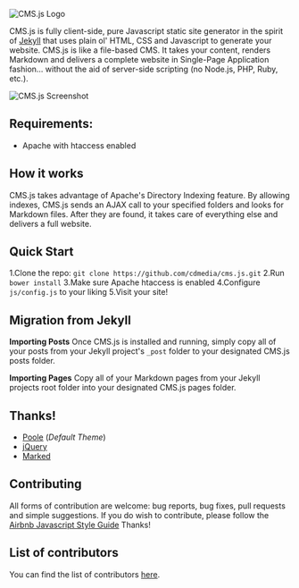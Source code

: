 ![CMS.js Logo](https://raw.githubusercontent.com/cdmedia/cms.js/gh-pages/img/logo-md.png)

CMS.js is fully client-side, pure Javascript static site generator in the spirit of [Jekyll](https://github.com/jekyll/jekyll)
that uses plain ol' HTML, CSS and Javascript to generate your website. CMS.js is like a file-based CMS.
It takes your content, renders Markdown and delivers a complete website in Single-Page Application fashion...
without the aid of server-side scripting (no Node.js, PHP, Ruby, etc.).

![CMS.js Screenshot](https://raw.githubusercontent.com/cdmedia/cms.js/gh-pages/img/screenshot.png)


## Requirements:

* Apache with htaccess enabled


## How it works

CMS.js takes advantage of Apache's Directory Indexing feature. By allowing indexes,
CMS.js sends an AJAX call to your specified folders and looks for Markdown files.
After they are found, it takes care of everything else and delivers a full website.


## Quick Start

1.Clone the repo: `git clone https://github.com/cdmedia/cms.js.git`
2.Run `bower install`
3.Make sure Apache htaccess is enabled
4.Configure `js/config.js` to your liking
5.Visit your site!


## Migration from Jekyll

**Importing Posts**
Once CMS.js is installed and running, simply copy all of your posts from your Jekyll
project's `_post` folder to your designated CMS.js posts folder.

**Importing Pages**
Copy all of your Markdown pages from your Jekyll projects root folder into your designated
CMS.js pages folder.


## Thanks!

* [Poole](https://github.com/poole/poole) (*Default Theme*)
* [jQuery](https://jquery.com/)
* [Marked](https://github.com/chjj/marked)


## Contributing

All forms of contribution are welcome: bug reports, bug fixes, pull requests and simple suggestions.
If you do wish to contribute, please follow the [Airbnb Javascript Style Guide](https://github.com/airbnb/javascript/tree/master/es5) Thanks!


## List of contributors

You can find the list of contributors [here](https://github.com/cdmedia/cms.js/graphs/contributors).
